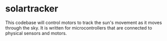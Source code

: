 solartracker
============

This codebase will control motors to track the sun's movement as it moves through the sky. It is written for microcontrollers that are connected to physical sensors and motors. 
